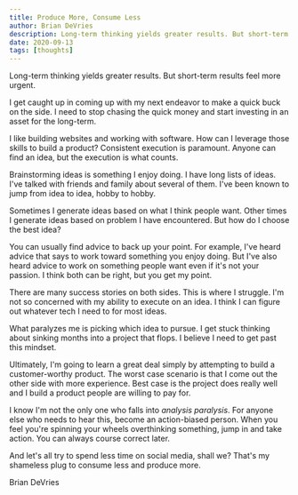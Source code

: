 ```yaml
---
title: Produce More, Consume Less
author: Brian DeVries
description: Long-term thinking yields greater results. But short-term results feel more urgent.
date: 2020-09-13
tags: [thoughts]
---
```


Long-term thinking yields greater results. But short-term results feel more urgent.

I get caught up in coming up with my next endeavor to make a quick buck on the side. I need to stop chasing the quick money and start investing in an asset for the long-term.

I like building websites and working with software. How can I leverage those skills to build a product? Consistent execution is paramount. Anyone can find an idea, but the execution is what counts.

Brainstorming ideas is something I enjoy doing. I have long lists of ideas. I've talked with friends and family about several of them. I've been known to jump from idea to idea, hobby to hobby.

Sometimes I generate ideas based on what I think people want. Other times I generate ideas based on problem I have encountered. But how do I choose the best idea?

You can usually find advice to back up your point. For example, I've heard advice that says to work toward something you enjoy doing. But I've also heard advice to work on something people want even if it's not your passion. I think both can be right, but you get my point.

There are many success stories on both sides. This is where I struggle. I'm not so concerned with my ability to execute on an idea. I think I can figure out whatever tech I need to for most ideas.

What paralyzes me is picking which idea to pursue. I get stuck thinking about sinking months into a project that flops. I believe I need to get past this mindset.

Ultimately, I'm going to learn a great deal simply by attempting to build a customer-worthy product. The worst case scenario is that I come out the other side with more experience. Best case is the project does really well and I build a product people are willing to pay for.

I know I'm not the only one who falls into _analysis paralysis_. For anyone else who needs to hear this, become an action-biased person. When you feel you're spinning your wheels overthinking something, jump in and take action. You can always course correct later.

And let's all try to spend less time on social media, shall we? That's my shameless plug to consume less and produce more.

Brian DeVries
